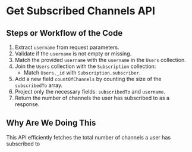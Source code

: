 # Get Subscribed Channels API

## Steps or Workflow of the Code
1. Extract `username` from request parameters.
2. Validate if the `username` is not empty or missing.
3. Match the provided `username` with the `username` in the `Users` collection.
4. Join the `Users` collection with the `Subscription` collection:
   - Match `Users._id` with `Subscription.subscriber`.
5. Add a new field `countOfChannels` by counting the size of the `subscribedTo` array.
6. Project only the necessary fields: `subscribedTo` and `username`.
7. Return the number of channels the user has subscribed to as a response.

## Why Are We Doing This
This API efficiently fetches the total number of channels a user has subscribed to
